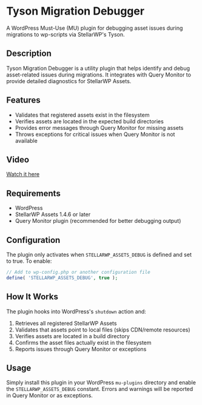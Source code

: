 # Tyson Migration Debugger

A WordPress Must-Use (MU) plugin for debugging asset issues during migrations to wp-scripts via StellarWP's Tyson.

## Description

Tyson Migration Debugger is a utility plugin that helps identify and debug asset-related issues during migrations. It integrates with Query Monitor to provide detailed diagnostics for StellarWP Assets.

## Features

- Validates that registered assets exist in the filesystem
- Verifies assets are located in the expected build directories
- Provides error messages through Query Monitor for missing assets
- Throws exceptions for critical issues when Query Monitor is not available


## Video

[Watch it here](https://www.loom.com/share/03968c5eb4944508ad59a00f5ba99653)

## Requirements

- WordPress
- StellarWP Assets 1.4.6 or later
- Query Monitor plugin (recommended for better debugging output)

## Configuration

The plugin only activates when `STELLARWP_ASSETS_DEBUG` is defined and set to true. To enable:

```php
// Add to wp-config.php or another configuration file
define( 'STELLARWP_ASSETS_DEBUG', true );
```

## How It Works

The plugin hooks into WordPress's `shutdown` action and:

1. Retrieves all registered StellarWP Assets
2. Validates that assets point to local files (skips CDN/remote resources)
3. Verifies assets are located in a build directory
4. Confirms the asset files actually exist in the filesystem
5. Reports issues through Query Monitor or exceptions

## Usage

Simply install this plugin in your WordPress `mu-plugins` directory and enable the `STELLARWP_ASSETS_DEBUG` constant. Errors and warnings will be reported in Query Monitor or as exceptions.
